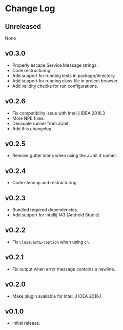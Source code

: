 # Change Log

## Unreleased
None

## v0.3.0
- Properly escape Service Message strings.
- Code restructuring.
- Add support for running tests in package/directory.
- Add support for running class file in project browser.
- Add validity checks for run configurations.

## v0.2.6
- Fix compatibility issue with Intellij IDEA 2016.3
- More NPE fixes.
- Decouple runner from JUnit.
- Add this changelog.

## v0.2.5
- Remove gutter icons when using the JUnit 4 runner.

## v0.2.4
- Code cleanup and restructuring.

## v0.2.3
- Bundled required dependencies.
- Add support for Intellij 143 (Android Studio)
 
## v0.2.2
- Fix `ClassCastException` when using `on`.

## v0.2.1
- Fix output when error message contains a newline.

## v0.2.0
- Make plugin available for IntelliJ IDEA 2016.1

## v0.1.0
- Initial release.
